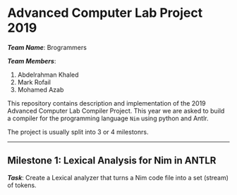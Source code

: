 # Advanced Computer Lab Project 2019
***Team Name***: Brogrammers

***Team Members***:
1. Abdelrahman Khaled
2. Mark Rofail
3. Mohamed Azab

This repository contains description and implementation of the 2019 Advanced Computer Lab Compiler Project. This year we are asked to build a compiler for the programming language `Nim` using python and Antlr.

The project is usually split into 3 or 4 milestonrs.
___
## Milestone 1: Lexical Analysis for Nim in ANTLR
***Task***: Create a Lexical analyzer that turns a Nim code file into a set (stream) of tokens.